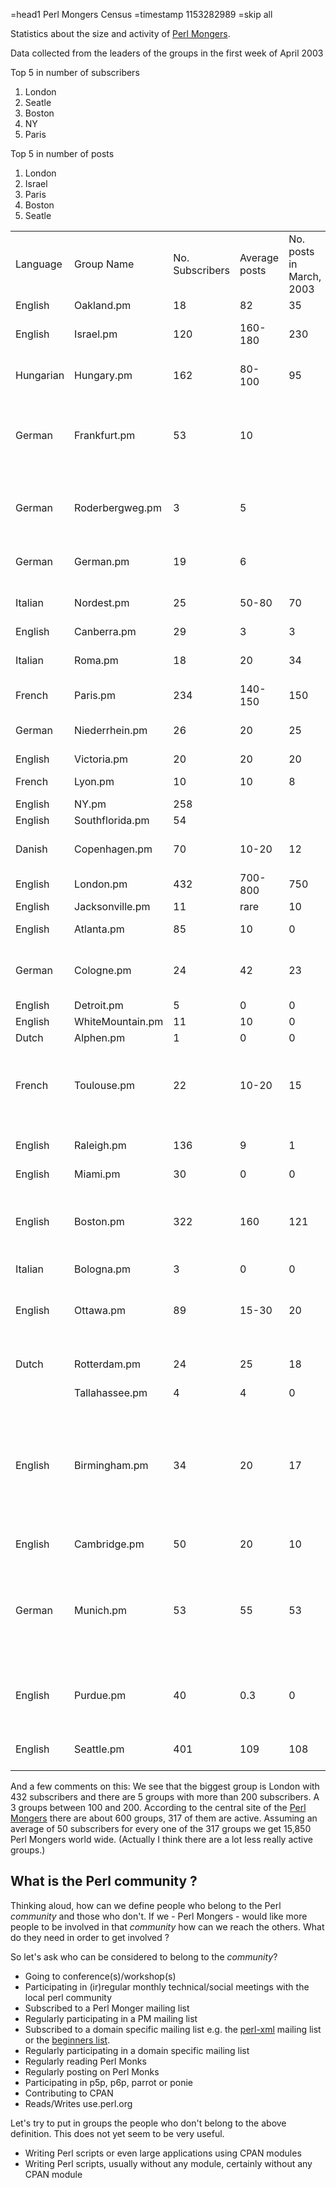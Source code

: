 =head1 Perl Mongers Census
=timestamp 1153282989
=skip all

Statistics about the size and activity of <a href="http://www.pm.org/">Perl Mongers</a>.

Data collected from the leaders of the groups in the first week of April 2003

Top 5 in number of subscribers

1. London
1. Seatle
1. Boston
1. NY
1. Paris

Top 5 in number of posts

1. London
1. Israel
1. Paris
1. Boston
1. Seatle

<table class="pmtable">
<tr>
<td class="pm_td_text">Language</td>
<td class="pm_td_text">Group Name</td>
<td class="pm_td_text">No. Subscribers</td>
<td class="pm_td_text">Average posts</td>
<td class="pm_td_text">No. posts in March, 2003</td>
<td class="pm_td_text">Meetings</td>
<td class="pm_td_text">Conferences, Workshops</td>
</tr>
<tr>
<td class="pm_td_text">English</td>
<td class="pm_td_text">Oakland.pm</td>
<td class="pm_td_text">18</td>
<td class="pm_td_text">82</td>
<td class="pm_td_text">35</td>
<td class="pm_td_text"></td>
<td class="pm_td_text"></td>
</tr>
<tr>
<td class="pm_td_text">English</td>
<td class="pm_td_text">Israel.pm</td>
<td class="pm_td_text">120</td>
<td class="pm_td_text">160-180</td>
<td class="pm_td_text">230</td>
<td class="pm_td_text">monthly (20 ppl)</td>
<td class="pm_td_text">annual (first will be in May 2003)</td>
</tr>
<tr>
<td class="pm_td_text">Hungarian</td>
<td class="pm_td_text">Hungary.pm</td>
<td class="pm_td_text">162</td>
<td class="pm_td_text">80-100</td>
<td class="pm_td_text">95</td>
<td class="pm_td_text">one in 8/2002 (16ppl)</td>
<td class="pm_td_text"></td>
</tr>
<tr>
<td class="pm_td_text">German</td>
<td class="pm_td_text">Frankfurt.pm</td>
<td class="pm_td_text">53</td>
<td class="pm_td_text">10</td>
<td class="pm_td_text"></td>
<td class="pm_td_text">2 meetings every month (10-20ppl)</td>
<td class="pm_td_text"></td>
</tr>
<tr>
<td class="pm_td_text">German</td>
<td class="pm_td_text">Roderbergweg.pm</td>
<td class="pm_td_text">3</td>
<td class="pm_td_text">5</td>
<td class="pm_td_text"></td>
<td class="pm_td_text">2 meetings every month (3ppl)</td>
<td class="pm_td_text"></td>
</tr>
<tr>
<td class="pm_td_text">German</td>
<td class="pm_td_text">German.pm</td>
<td class="pm_td_text">19</td>
<td class="pm_td_text">6</td>
<td class="pm_td_text"></td>
<td class="pm_td_text">one, so far (~ 25ppl) </td>
<td class="pm_td_text">Annual, German Perl Workshop</td>
</tr>
<tr>
<td class="pm_td_text">Italian</td>
<td class="pm_td_text">Nordest.pm</td>
<td class="pm_td_text">25</td>
<td class="pm_td_text">50-80</td>
<td class="pm_td_text">70</td>
<td class="pm_td_text">at least every two months</td>
<td class="pm_td_text">none, but planning</td>
</tr>
<tr>
<td class="pm_td_text">English</td>
<td class="pm_td_text">Canberra.pm</td>
<td class="pm_td_text">29</td>
<td class="pm_td_text">3</td>
<td class="pm_td_text">3</td>
<td class="pm_td_text"></td>
<td class="pm_td_text"></td>
</tr>
<tr>
<td class="pm_td_text">Italian</td>
<td class="pm_td_text">Roma.pm</td>
<td class="pm_td_text">18</td>
<td class="pm_td_text">20</td>
<td class="pm_td_text">34</td>
<td class="pm_td_text">each 6 months, 6 ppl</td>
<td class="pm_td_text">none, but willing (see also Nordest.pm</td>
</tr>
<tr>
<td class="pm_td_text">French</td>
<td class="pm_td_text">Paris.pm</td>
<td class="pm_td_text">234</td>
<td class="pm_td_text">140-150</td>
<td class="pm_td_text">150</td>
<td class="pm_td_text">monthly</td>
<td class="pm_td_text">YAPC::EU::2003</td>
</tr>
<tr>
<td class="pm_td_text">German</td>
<td class="pm_td_text">Niederrhein.pm</td>
<td class="pm_td_text">26</td>
<td class="pm_td_text">20</td>
<td class="pm_td_text">25</td>
<td class="pm_td_text">bi-monthly (2-8ppl)</td>
<td class="pm_td_text"></td>
</tr>
<tr>
<td class="pm_td_text">English</td>
<td class="pm_td_text">Victoria.pm</td>
<td class="pm_td_text">20</td>
<td class="pm_td_text">20</td>
<td class="pm_td_text">20</td>
<td class="pm_td_text"></td>
<td class="pm_td_text"></td>
</tr>
<tr>
<td class="pm_td_text">French</td>
<td class="pm_td_text">Lyon.pm</td>
<td class="pm_td_text">10</td>
<td class="pm_td_text">10</td>
<td class="pm_td_text">8</td>
<td class="pm_td_text">monthly 4 ppl</td>
<td class="pm_td_text"></td>
</tr>
<tr>
<td class="pm_td_text">English</td>
<td class="pm_td_text">NY.pm</td>
<td class="pm_td_text">258</td>
<td class="pm_td_text"></td>
<td class="pm_td_text"></td>
<td class="pm_td_text">monthly</td>
<td class="pm_td_text"></td>
</tr>
<tr>
<td class="pm_td_text">English</td>
<td class="pm_td_text">Southflorida.pm</td>
<td class="pm_td_text">54</td>
<td class="pm_td_text"></td>
<td class="pm_td_text"></td>
<td class="pm_td_text">monthly</td>
<td class="pm_td_text"></td>
</tr>
<tr>
<td class="pm_td_text">Danish</td>
<td class="pm_td_text">Copenhagen.pm</td>
<td class="pm_td_text">70</td>
<td class="pm_td_text">10-20</td>
<td class="pm_td_text">12</td>
<td class="pm_td_text">monthly</td>
<td class="pm_td_text">Scandinavian Perl Workshop 2003</td>
</tr>
<tr>
<td class="pm_td_text">English</td>
<td class="pm_td_text">London.pm</td>
<td class="pm_td_text">432</td>
<td class="pm_td_text">700-800</td>
<td class="pm_td_text">750</td>
<td class="pm_td_text">monthly (50 ppl)</td>
<td class="pm_td_text">YAPC::EU::2000</td>
</tr>
<tr>
<td class="pm_td_text">English</td>
<td class="pm_td_text">Jacksonville.pm</td>
<td class="pm_td_text">11</td>
<td class="pm_td_text">rare</td>
<td class="pm_td_text">10</td>
<td class="pm_td_text"></td>
<td class="pm_td_text"></td>
</tr>
<tr>
<td class="pm_td_text">English</td>
<td class="pm_td_text">Atlanta.pm</td>
<td class="pm_td_text">85</td>
<td class="pm_td_text">10</td>
<td class="pm_td_text">0</td>
<td class="pm_td_text">not regular</td>
<td class="pm_td_text"></td>
</tr>
<tr>
<td class="pm_td_text">German</td>
<td class="pm_td_text">Cologne.pm</td>
<td class="pm_td_text">24</td>
<td class="pm_td_text">42</td>
<td class="pm_td_text">23</td>
<td class="pm_td_text">monthly (7 ppl on first meeting)</td>
<td class="pm_td_text"></td>
</tr>
<tr>
<td class="pm_td_text">English</td>
<td class="pm_td_text">Detroit.pm</td>
<td class="pm_td_text">5</td>
<td class="pm_td_text">0</td>
<td class="pm_td_text">0</td>
<td class="pm_td_text"></td>
<td class="pm_td_text"></td>
</tr>
<tr>
<td class="pm_td_text">English</td>
<td class="pm_td_text">WhiteMountain.pm</td>
<td class="pm_td_text">11</td>
<td class="pm_td_text">10</td>
<td class="pm_td_text">0</td>
<td class="pm_td_text">monthly</td>
<td class="pm_td_text"></td>
</tr>
<tr>
<td class="pm_td_text">Dutch</td>
<td class="pm_td_text">Alphen.pm</td>
<td class="pm_td_text">1</td>
<td class="pm_td_text">0</td>
<td class="pm_td_text">0</td>
<td class="pm_td_text"></td>
<td class="pm_td_text"></td>
</tr>
<tr>
<td class="pm_td_text">French</td>
<td class="pm_td_text">Toulouse.pm</td>
<td class="pm_td_text">22</td>
<td class="pm_td_text">10-20</td>
<td class="pm_td_text">15</td>
<td class="pm_td_text">random (2-4/year, none so far this year)</td>
<td class="pm_td_text"></td>
</tr>
<tr>
<td class="pm_td_text">English</td>
<td class="pm_td_text">Raleigh.pm</td>
<td class="pm_td_text">136</td>
<td class="pm_td_text">9</td>
<td class="pm_td_text">1</td>
<td class="pm_td_text">monthly (3-15ppl)</td>
<td class="pm_td_text"></td>
</tr>
<tr>
<td class="pm_td_text">English</td>
<td class="pm_td_text">Miami.pm</td>
<td class="pm_td_text">30</td>
<td class="pm_td_text">0</td>
<td class="pm_td_text">0</td>
<td class="pm_td_text"></td>
<td class="pm_td_text"></td>
</tr>
<tr>
<td class="pm_td_text">English</td>
<td class="pm_td_text">Boston.pm</td>
<td class="pm_td_text">322</td>
<td class="pm_td_text">160</td>
<td class="pm_td_text">121</td>
<td class="pm_td_text">monthly, 20-30 ppl for tech, 10-15 ppl for soc</td>
<td class="pm_td_text"></td>
</tr>
<tr>
<td class="pm_td_text">Italian</td>
<td class="pm_td_text">Bologna.pm</td>
<td class="pm_td_text">3</td>
<td class="pm_td_text">0</td>
<td class="pm_td_text">0</td>
<td class="pm_td_text"></td>
<td class="pm_td_text"></td>
</tr>
<tr>
<td class="pm_td_text">English</td>
<td class="pm_td_text">Ottawa.pm</td>
<td class="pm_td_text">89</td>
<td class="pm_td_text">15-30</td>
<td class="pm_td_text">20</td>
<td class="pm_td_text">monthly 12-15ppl,half technical half social</td>
<td class="pm_td_text">May 2003</td>
</tr>
<tr>
<td class="pm_td_text">Dutch</td>
<td class="pm_td_text">Rotterdam.pm</td>
<td class="pm_td_text">24</td>
<td class="pm_td_text">25</td>
<td class="pm_td_text">18</td>
<td class="pm_td_text">monthly (8-10 ppl)</td>
<td class="pm_td_text"></td>
</tr>
<tr>
<td ></td>
<td class="pm_td_text">Tallahassee.pm</td>
<td class="pm_td_text">4</td>
<td class="pm_td_text">4</td>
<td class="pm_td_text">0</td>
<td class="pm_td_text">monthly</td>
<td class="pm_td_text"></td>
</tr>
<tr>
<td class="pm_td_text">English</td>
<td class="pm_td_text">Birmingham.pm</td>
<td class="pm_td_text">34</td>
<td class="pm_td_text">20</td>
<td class="pm_td_text">17</td>
<td class="pm_td_text">Social Meetings: Monthly (5-15ppl), Social Meetings: Monthly (5-15ppl)</td>
<td class="pm_td_text"></td>
</tr>
<tr>
<td class="pm_td_text">English</td>
<td class="pm_td_text">Cambridge.pm</td>
<td class="pm_td_text">50</td>
<td class="pm_td_text">20</td>
<td class="pm_td_text">10</td>
<td class="pm_td_text">monthly social</td>
<td class="pm_td_text"></td>
</tr>
<tr>
<td class="pm_td_text">German</td>
<td class="pm_td_text">Munich.pm</td>
<td class="pm_td_text">53</td>
<td class="pm_td_text">55</td>
<td class="pm_td_text">53</td>
<td class="pm_td_text">Technical:  Monthly (8 - 12 ppl), social:     bi-monthly (10 - 15 ppl)</td>
<td class="pm_td_text">YAPC::EU::2002</td>
</tr>
<tr>
<td class="pm_td_text">English</td>
<td class="pm_td_text">Purdue.pm</td>
<td class="pm_td_text">40</td>
<td class="pm_td_text">0.3</td>
<td class="pm_td_text">0</td>
<td class="pm_td_text">technical:  9  times per year (4--15 ppl)</td>
<td class="pm_td_text"></td>
</tr>
<tr>
<td class="pm_td_text">English</td>
<td class="pm_td_text">Seattle.pm</td>
<td class="pm_td_text">401</td>
<td class="pm_td_text">109</td>
<td class="pm_td_text">108</td>
<td class="pm_td_text">monthly technical (35 ppl)</td>
<td class="pm_td_text"></td>
</tr>
</table>

And a few comments on this:
We see that the biggest group is London with 432 subscribers and there are 5 groups with more than 200 subscribers.
A 3 groups between 100 and 200.
According to the central site of the [Perl Mongers](https://www.pm.org/) there are about 600 groups,
317 of them are active. Assuming an average of 50 subscribers for every one of the 317 groups we get
15,850 Perl Mongers world wide.  (Actually I think there are a lot less really active groups.)




## What is the Perl community ?

Thinking aloud, how can we define people who belong to the Perl <i>community</i> and those who
don't. If we - Perl Mongers - would like more people to be involved in that <i>community</i> how can
we reach the others. What do they need in order to get involved ?

So let's ask who can be considered to belong to the <i>community</i>?

* Going to conference(s)/workshop(s)
* Participating in (ir)regular monthly technical/social meetings with the local perl community
* Subscribed to a Perl Monger mailing list
* Regularly participating in a PM mailing list
* Subscribed to a domain specific mailing list e.g. the [perl-xml](https://lists.cpan.org/showlist.cgi?name=perl-xml) mailing list or the [beginners list](https://learn.perl.org/).
* Regularly participating in a domain specific mailing list
* Regularly reading Perl Monks
* Regularly posting on Perl Monks
* Participating in p5p, p6p, parrot or ponie
* Contributing to CPAN
* Reads/Writes use.perl.org

Let's try to put in groups the people who don't belong to the above definition.
This does not yet seem to be very useful.

* Writing Perl scripts or even large applications using CPAN modules
* Writing Perl scripts, usually without any module, certainly without any CPAN module


